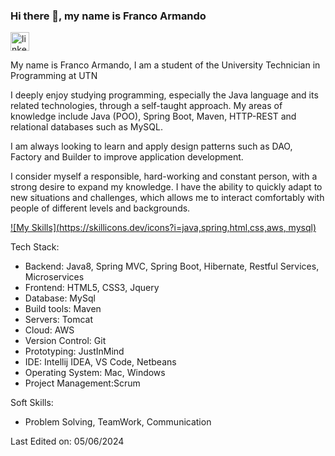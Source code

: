 ### Hi there 👋, my name is Franco Armando

[<img src='[https://d2fltix0v2e0sb.cloudfront.net/dev-badge.svg](https://img.shields.io/badge/LinkedIn-0077B5?style=for-the-badge&logo=linkedin&logoColor=white)' alt='linkedin' height='30'>](https://www.linkedin.com/in/franco-armando/)


My name is Franco Armando, I am a student of the University Technician in Programming at UTN 

I deeply enjoy studying programming, especially the Java language and its related technologies, through a self-taught approach. My areas of knowledge include Java (POO), Spring Boot, Maven, HTTP-REST and relational databases such as MySQL.

I am always looking to learn and apply design patterns such as DAO, Factory and Builder to improve application development.

I consider myself a responsible, hard-working and constant person, with a strong desire to expand my knowledge. I have the ability to quickly adapt to new situations and challenges, which allows me to interact comfortably with people of different levels and backgrounds.

[![My Skills](https://skillicons.dev/icons?i=java,spring,html,css,aws, mysql)](https://skillicons.dev)

Tech Stack:

- Backend: Java8, Spring MVC, Spring Boot, Hibernate, Restful Services, Microservices
- Frontend: HTML5, CSS3, Jquery
- Database: MySql
- Build tools: Maven
- Servers: Tomcat
- Cloud: AWS
- Version Control: Git
- Prototyping: JustInMind
- IDE: Intellij IDEA, VS Code, Netbeans
- Operating System: Mac, Windows
- Project Management:Scrum

Soft Skills:

- Problem Solving, TeamWork, Communication 

Last Edited on: 05/06/2024
